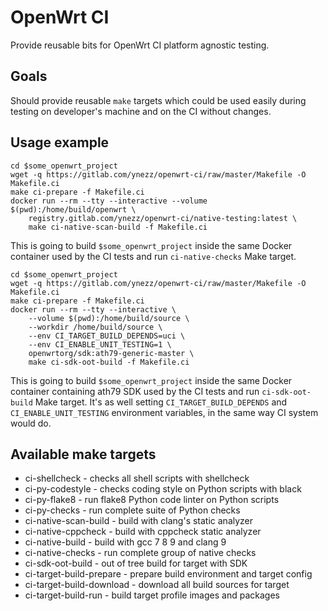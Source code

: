 # OpenWrt CI

Provide reusable bits for OpenWrt CI platform agnostic testing.

## Goals

Should provide reusable `make` targets which could be used easily during testing on developer's machine and on the CI without changes.

## Usage example

```
cd $some_openwrt_project
wget -q https://gitlab.com/ynezz/openwrt-ci/raw/master/Makefile -O Makefile.ci
make ci-prepare -f Makefile.ci
docker run --rm --tty --interactive --volume $(pwd):/home/build/openwrt \
	registry.gitlab.com/ynezz/openwrt-ci/native-testing:latest \
	make ci-native-scan-build -f Makefile.ci
```

This is going to build `$some_openwrt_project` inside the same Docker container used by the CI tests and run `ci-native-checks` Make target.

```
cd $some_openwrt_project
wget -q https://gitlab.com/ynezz/openwrt-ci/raw/master/Makefile -O Makefile.ci
make ci-prepare -f Makefile.ci
docker run --rm --tty --interactive \
	--volume $(pwd):/home/build/source \
	--workdir /home/build/source \
	--env CI_TARGET_BUILD_DEPENDS=uci \
	--env CI_ENABLE_UNIT_TESTING=1 \
	openwrtorg/sdk:ath79-generic-master \
	make ci-sdk-oot-build -f Makefile.ci
```

This is going to build `$some_openwrt_project` inside the same Docker container containing ath79 SDK used by the CI tests and run `ci-sdk-oot-build` Make target.
It's as well setting `CI_TARGET_BUILD_DEPENDS` and `CI_ENABLE_UNIT_TESTING` environment variables, in the same way CI system would do.

## Available make targets

 * ci-shellcheck - checks all shell scripts with shellcheck
 * ci-py-codestyle - checks coding style on Python scripts with black
 * ci-py-flake8 - run flake8 Python code linter on Python scripts
 * ci-py-checks - run complete suite of Python checks
 * ci-native-scan-build - build with clang's static analyzer
 * ci-native-cppcheck - build with cppcheck static analyzer
 * ci-native-build - build with gcc 7 8 9 and clang 9
 * ci-native-checks - run complete group of native checks
 * ci-sdk-oot-build - out of tree build for target with SDK
 * ci-target-build-prepare - prepare build environment and target config
 * ci-target-build-download - download all build sources for target
 * ci-target-build-run - build target profile images and packages
